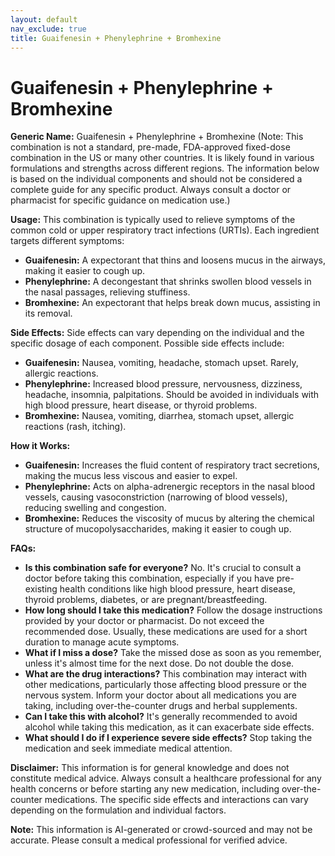 ```yaml
---
layout: default
nav_exclude: true
title: Guaifenesin + Phenylephrine + Bromhexine
---
```


# Guaifenesin + Phenylephrine + Bromhexine

**Generic Name:** Guaifenesin + Phenylephrine + Bromhexine  (Note: This combination is not a standard, pre-made, FDA-approved fixed-dose combination in the US or many other countries.  It is likely found in various formulations and strengths across different regions. The information below is based on the individual components and should not be considered a complete guide for any specific product.  Always consult a doctor or pharmacist for specific guidance on medication use.)


**Usage:** This combination is typically used to relieve symptoms of the common cold or upper respiratory tract infections (URTIs).  Each ingredient targets different symptoms:

* **Guaifenesin:**  A expectorant that thins and loosens mucus in the airways, making it easier to cough up.
* **Phenylephrine:** A decongestant that shrinks swollen blood vessels in the nasal passages, relieving stuffiness.
* **Bromhexine:** An expectorant that helps break down mucus, assisting in its removal.


**Side Effects:**  Side effects can vary depending on the individual and the specific dosage of each component. Possible side effects include:

* **Guaifenesin:** Nausea, vomiting, headache, stomach upset.  Rarely, allergic reactions.
* **Phenylephrine:**  Increased blood pressure, nervousness, dizziness, headache, insomnia, palpitations.  Should be avoided in individuals with high blood pressure, heart disease, or thyroid problems.
* **Bromhexine:**  Nausea, vomiting, diarrhea, stomach upset, allergic reactions (rash, itching).


**How it Works:**

* **Guaifenesin:** Increases the fluid content of respiratory tract secretions, making the mucus less viscous and easier to expel.
* **Phenylephrine:**  Acts on alpha-adrenergic receptors in the nasal blood vessels, causing vasoconstriction (narrowing of blood vessels), reducing swelling and congestion.
* **Bromhexine:** Reduces the viscosity of mucus by altering the chemical structure of mucopolysaccharides, making it easier to cough up.


**FAQs:**

* **Is this combination safe for everyone?** No.  It's crucial to consult a doctor before taking this combination, especially if you have pre-existing health conditions like high blood pressure, heart disease, thyroid problems, diabetes, or are pregnant/breastfeeding.
* **How long should I take this medication?** Follow the dosage instructions provided by your doctor or pharmacist. Do not exceed the recommended dose.  Usually, these medications are used for a short duration to manage acute symptoms.
* **What if I miss a dose?**  Take the missed dose as soon as you remember, unless it's almost time for the next dose.  Do not double the dose.
* **What are the drug interactions?**  This combination may interact with other medications, particularly those affecting blood pressure or the nervous system.  Inform your doctor about all medications you are taking, including over-the-counter drugs and herbal supplements.
* **Can I take this with alcohol?** It's generally recommended to avoid alcohol while taking this medication, as it can exacerbate side effects.
* **What should I do if I experience severe side effects?**  Stop taking the medication and seek immediate medical attention.


**Disclaimer:** This information is for general knowledge and does not constitute medical advice. Always consult a healthcare professional for any health concerns or before starting any new medication, including over-the-counter medications.  The specific side effects and interactions can vary depending on the formulation and individual factors.


**Note:** This information is AI-generated or crowd-sourced and may not be accurate. Please consult a medical professional for verified advice.